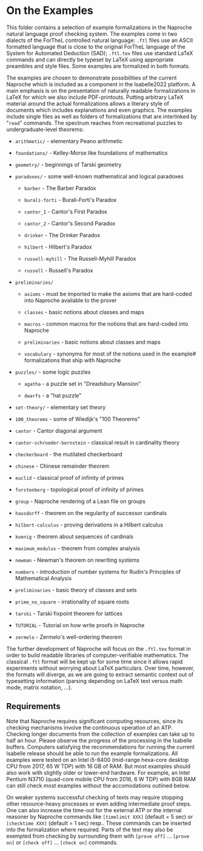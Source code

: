 # On the Examples

This folder contains a selection of example formalizations in the Naproche
natural language proof checking system. The examples come in two dialects of the
ForTheL controlled natural language: `.ftl` files use an ASCII formatted
language that is close to the original ForTheL language of the System for
Automated Deduction (SAD); `.ftl.tex` files use standard LaTeX commands and can
directly be typeset by LaTeX using appropriate preambles and style files.
Some examples are formalized in both formats.

The examples are chosen to demonstrate possibilities of the current Naproche
which is included as a component in the Isabelle2022 platform. A main
emphasis is on the presentation of naturally readable formalizations in LaTeX
for which we also include PDF-printouts. Putting arbitrary LaTeX material around
the actual formalizations allows a literary style of documents which includes
explanations and even graphics. The examples include single files as well as
folders of formalizations that are interlinked by "`read`" commands. The
spectrum reaches from recreational puzzles to undergraduate-level theorems:

* `arithmetic/` - elementary Peano arithmetic

* `foundations/` - Kelley-Morse like foundations of mathematics

* `geometry/` - beginnings of Tarski geometry

* `paradoxes/` - some well-known mathematical and logical paradoxes

  - `barber` - The Barber Paradox

  - `burali-forti` - Burali-Forti's Paradox

  - `cantor_1` - Cantor's First Paradox

  - `cantor_2` - Cantor's Second Paradox

  - `drinker` - The Drinker Paradox

  - `hilbert` - Hilbert's Paradox

  - `russell-myhill` - The Russell-Myhill Paradox

  - `russell` - Russell's Paradox

* `preliminaries/`

  - `axioms` - must be imported to make the axioms that are hard-coded into
    Naproche available to the prover

  - `classes` - basic notions about classes and maps

  - `macros` - common macros for the notions that are hard-coded into Naproche

  - `preliminaries` - basic notions about classes and maps

  - `vocabulary` - synonyms for most of the notions used in the example#
    formalizations that ship with Naproche

* `puzzles/` - some logic puzzles

  - `agatha` - a puzzle set in "Dreadsbury Mansion"

  - `dwarfs` - a "hat puzzle"

* `set-theory/` - elementary set theory

* `100_theorems` - some of Wiedijk's "100 Theorems"

* `cantor` - Cantor diagonal argument

* `cantor-schroeder-bernstein` - classical result in cardinality theory

* `checkerboard` - the mutilated checkerboard

* `chinese` - Chinese remainder theorem

* `euclid` - classical proof of infinity of primes

* `furstenberg` - topological proof of infinity of primes

* `group` - Naproche rendering of a Lean file on groups

* `hausdorff` - theorem on the regularity of successor cardinals

* `hilbert-calculus` - proving derivations in a Hilbert calculus

* `koenig` - theorem about sequences of cardinals

* `maximum_modulus` - theorem from complex analysis

* `newman` - Newman's theorem on rewriting systems

* `numbers` - introduction of number systems for Rudin's Principles of Mathematical Analysis

* `preliminaries` - basic theory of classes and sets

* `prime_no_square` - irrationality of square roots

* `tarski` - Tarski fixpoint theorem for lattices

* `TUTORIAL` - Tutorial on how write proofs in Naproche

* `zermelo` - Zermelo's well-ordering theorem

The further development of Naproche will focus on the `.ftl.tex` format in order
to build readable libraries of computer-verifiable mathematics. The classical
`.ftl` format will be kept up for some time since it allows rapid experiments
without worrying about LaTeX particulars. Over time, however, the formats will
diverge, as we are going to extract semantic context out of typesetting
information (parsing depending on LaTeX text versus math mode, matrix notation,
...).


## Requirements

Note that Naproche requires significant computing resources,
since its checking mechanisms involve the continuous operation of an ATP.
Checking longer documents from the collection of examples can take up to half an
hour.
Please observe the progress of the processing in the Isabelle buffers.
Computers satisfying the recommendations for running the current Isabelle
release should be able to run the example formalizations.
All examples were tested on an Intel i5-8400 (mid-range hexa-core desktop CPU
from 2017, 65 W TDP) with 16 GB of RAM.
But most examples should also work with slightly older or lower-end hardware.
For example, an Intel Pentium N3710 (quad-core mobile CPU from 2016, 6 W TDP)
with 8GB RAM can still check most examples without the accomodations outlined
below.

On weaker systems successful checking of texts may require stopping other
resource-heavy processes or even adding intermediate proof steps.
One can also increase the time-out for the external ATP
or the internal reasoner by Naproche commands like
`[timelimit XXX]` (default = 5 sec) or `[checktime XXX]` (default = 1 sec) resp..
These commands can be inserted into the formalization where required.
Parts of the text may also be exempted from checking by surrounding them with
`[prove off]` ... `[prove on]` or `[check off]` ... `[check on]` commands.

